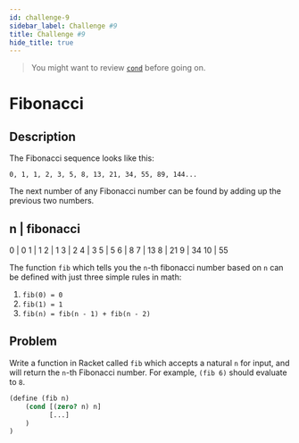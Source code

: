 ```yaml
---
id: challenge-9
sidebar_label: Challenge #9
title: Challenge #9
hide_title: true
---
```


> You might want to review [`cond`](cond.md) before going on.

# Fibonacci

## Description

The Fibonacci sequence looks like this:

`0, 1, 1, 2, 3, 5, 8, 13, 21, 34, 55, 89, 144...`

The next number of any Fibonacci number can be found by adding up the previous
two numbers.

n  | fibonacci
-------
0  | 0
1  | 1
2  | 1
3  | 2
4  | 3
5  | 5
6  | 8
7  | 13
8  | 21
9  | 34
10 | 55

The function `fib` which tells you the `n`-th fibonacci number based on `n` can 
be defined with just three simple rules in math:

1. `fib(0) = 0`
2. `fib(1) = 1`
3. `fib(n) = fib(n - 1) + fib(n - 2)`

## Problem

Write a function in Racket called `fib` which accepts a natural `n` for input, 
and will return the `n`-th Fibonacci number. For example, `(fib 6)` should
evaluate to `8`.

``` clojure
(define (fib n)
    (cond [(zero? n) n]
          [...]
    )
)
```
